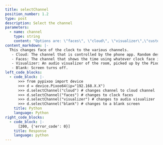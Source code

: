 ```yaml
---
title: selectChannel
position_number: 1.2
type: post
description: Select the channel
parameters:
  - name: channel
    type: string
    content: "Options are: \"faces\", \"cloud\", \"visualizer\",\"custom\", \"blank\""
content_markdown: |-
  This changes face of the clock to the various channels. 
   - Cloud: The channel that is controlled by the phone app. Random designs.
   - Faces: The channel that shows the time using whatever clock face is selected.
   - Visualizer: An audio visualizer of the room, picked up by the Pixoo64.
   - Blank: Screen turns off.
left_code_blocks:
  - code_block: |-
      >>> from pypixoo import device
      >>> d = device.Pixoo64(ip="192.168.X.X")
      >>> d.selectChannel("cloud") # changes channel to cloud channel
      >>> d.selectChannel("faces") # changes to clock faces
      >>> d.selectChannel("visualizer") # changes to audio visualizer
      >>> d.selectChannel("blank") # changes to a blank screen
    title: Python
    language: Python
right_code_blocks:
  - code_block: |-
      [200, {'error_code': 0}]
    title: Response
    language: python
---
```



